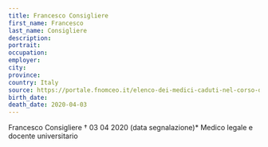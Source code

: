 ```yaml
---
title: Francesco Consigliere
first_name: Francesco
last_name: Consigliere
description: 
portrait: 
occupation: 
employer: 
city: 
province: 
country: Italy
source: https://portale.fnomceo.it/elenco-dei-medici-caduti-nel-corso-dellepidemia-di-covid-19/
birth_date: 
death_date: 2020-04-03
---
```


Francesco Consigliere † 03 04 2020 (data segnalazione)*
Medico legale e docente universitario